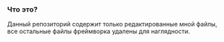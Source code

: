 
### Что это?

Данный репозиторий содержит только редактированные мной файлы, все остальные файлы фреймворка удалены для наглядности.



